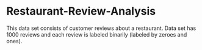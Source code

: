 # Restaurant-Review-Analysis
This data set consists of customer reviews about a restaurant. Data set has 1000 reviews and each 
review is labeled binarily (labeled by zeroes and ones).
